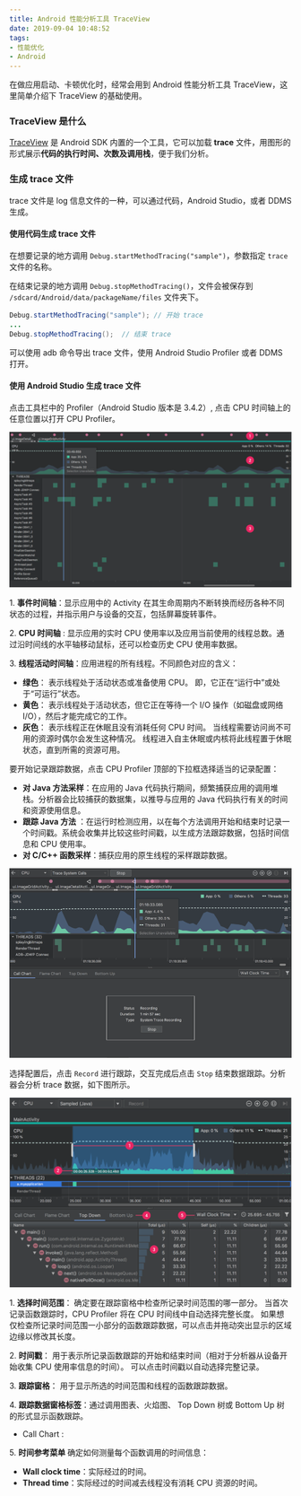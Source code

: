 ```yaml
---
title: Android 性能分析工具 TraceView
date: 2019-09-04 10:48:52
tags:
- 性能优化
- Android
---
```


在做应用启动、卡顿优化时，经常会用到 Android 性能分析工具 TraceView，这里简单介绍下 TraceView 的基础使用。

### TraceView 是什么

[TraceView](https://developer.android.google.cn/studio/profile/generate-trace-logs) 是 Android SDK 内置的一个工具，它可以加载 **trace** 文件，用图形的形式展示**代码的执行时间、次数及调用栈**，便于我们分析。

### 生成 trace 文件

trace 文件是 log 信息文件的一种，可以通过代码，Android Studio，或者 DDMS 生成。

#### 使用代码生成 trace 文件

在想要记录的地方调用 `Debug.startMethodTracing("sample")`，参数指定 `trace` 文件的名称。

在结束记录的地方调用 `Debug.stopMethodTracing()`，文件会被保存到 `/sdcard/Android/data/packageName/files` 文件夹下。

```java
Debug.startMethodTracing("sample"); // 开始 trace
...
Debug.stopMethodTracing();  // 结束 trace
```

可以使用 adb 命令导出 trace 文件，使用 Android Studio Profiler 或者 DDMS 打开。

#### 使用 Android Studio 生成 trace 文件

点击工具栏中的 Profiler（Android Studio 版本是 3.4.2）, 点击 CPU 时间轴上的任意位置以打开 CPU Profiler。

![](https://raw.githubusercontent.com/zywudev/blog-source/master/image/cpu_profiler1.png)

1\.  **事件时间轴**：显示应用中的 Activity 在其生命周期内不断转换而经历各种不同状态的过程，并指示用户与设备的交互，包括屏幕旋转事件。

2\. **CPU 时间轴** : 显示应用的实时 CPU 使用率以及应用当前使用的线程总数。通过沿时间线的水平轴移动鼠标，还可以检查历史 CPU 使用率数据。

3\. **线程活动时间轴**：应用进程的所有线程。不同颜色对应的含义：

- **绿色**： 表示线程处于活动状态或准备使用 CPU。 即，它正在“运行中”或处于“可运行”状态。
- **黄色**： 表示线程处于活动状态，但它正在等待一个 I/O 操作（如磁盘或网络 I/O），然后才能完成它的工作。
- **灰色**： 表示线程正在休眠且没有消耗任何 CPU 时间。 当线程需要访问尚不可用的资源时偶尔会发生这种情况。 线程进入自主休眠或内核将此线程置于休眠状态，直到所需的资源可用。

要开始记录跟踪数据，点击 CPU Profiler 顶部的下拉框选择适当的记录配置：

- **对 Java 方法采样**：在应用的 Java 代码执行期间，频繁捕获应用的调用堆栈。分析器会比较捕获的数据集，以推导与应用的 Java 代码执行有关的时间和资源使用信息。
- **跟踪 Java 方法** ：在运行时检测应用，以在每个方法调用开始和结束时记录一个时间戳。系统会收集并比较这些时间戳，以生成方法跟踪数据，包括时间信息和 CPU 使用率。
- **对 C/C++ 函数采样**：捕获应用的原生线程的采样跟踪数据。

![](https://raw.githubusercontent.com/zywudev/blog-source/master/image/cpu_profiler2.png)

选择配置后，点击 `Record` 进行跟踪，交互完成后点击 `Stop` 结束数据跟踪。分析器会分析 trace 数据，如下图所示。

![](https://raw.githubusercontent.com/zywudev/blog-source/master/image/cpu_profiler3.png)

1\. **选择时间范围**： 确定要在跟踪窗格中检查所记录时间范围的哪一部分。 当首次记录函数跟踪时，CPU Profiler 将在 CPU 时间线中自动选择完整长度。 如果想仅检查所记录时间范围一小部分的函数跟踪数据，可以点击并拖动突出显示的区域边缘以修改其长度。

2\. **时间戳**： 用于表示所记录函数跟踪的开始和结束时间（相对于分析器从设备开始收集 CPU 使用率信息的时间）。 可以点击时间戳以自动选择完整记录。

3\. **跟踪窗格**： 用于显示所选的时间范围和线程的函数跟踪数据。

4\. **跟踪数据窗格标签**：通过调用图表、火焰图、 Top Down 树或 Bottom Up 树的形式显示函数跟踪。

- Call Chart : 

5\. **时间参考菜单** 确定如何测量每个函数调用的时间信息：

- **Wall clock time**：实际经过的时间。
- **Thread time**：实际经过的时间减去线程没有消耗 CPU 资源的时间。